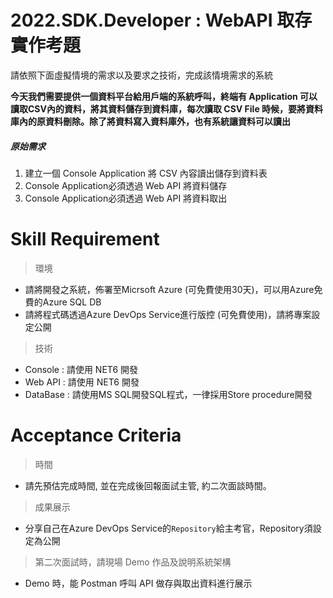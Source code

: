 # 2022.SDK.Developer : WebAPI 取存 實作考題

請依照下面虛擬情境的需求以及要求之技術，完成該情境需求的系統

**今天我們需要提供一個資料平台給用戶端的系統呼叫，終端有 Application 可以讀取CSV內的資料，將其資料儲存到資料庫，每次讀取 CSV File 時候，要將資料庫內的原資料刪除。除了將資料寫入資料庫外，也有系統讓資料可以讀出**

##### 原始需求
1. 建立一個 Console Application 將 CSV 內容讀出儲存到資料表
2. Console Application必須透過 Web API 將資料儲存
3. Console Application必須透過 Web API 將資料取出

# Skill Requirement
> 環境
- 請將開發之系統，佈署至Micrsoft Azure (可免費使用30天)，可以用Azure免費的Azure SQL DB
- 請將程式碼透過Azure DevOps Service進行版控 (可免費使用)，請將專案設定公開
> 技術
- Console : 請使用 NET6 開發
- Web API : 請使用 NET6 開發
- DataBase : 請使用MS SQL開發SQL程式，一律採用Store procedure開發

# Acceptance Criteria
> 時間
- 請先預估完成時間, 並在完成後回報面試主管, 約二次面談時間。

> 成果展示
- 分享自己在Azure DevOps Service的`Repository`給主考官，Repository須設定為公開

> 第二次面試時，請現場 Demo 作品及說明系統架構
- Demo 時，能 Postman 呼叫 API 做存與取出資料進行展示


